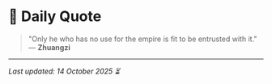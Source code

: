 # 📜 Daily Quote

> "Only he who has no use for the empire is fit to be entrusted with it."  
> — **Zhuangzi**

---

_Last updated: 14 October 2025 ⏳_
